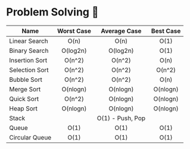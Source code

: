 # Problem Solving 🚀
| Name           | Worst Case    | Average Case  | Best Case     |
| -------------- |:-------------:|:-------------:|:-------------:|
| Linear Search  | O(n)          | O(n)          | O(1)          |
| Binary Search  | O(log2n)      | O(log2n)      | O(1)          |
| Insertion Sort | O(n^2)        | O(n^2)        | O(n)          |
| Selection Sort | O(n^2)        | O(n^2)        | O(n^2)        |
| Bubble Sort    | O(n^2)        | O(n^2)        | O(n)          |
| Merge Sort     | O(nlogn)      | O(nlogn)      | O(nlogn)      |
| Quick Sort     | O(n^2)        | O(nlogn)      | O(nlogn)      |
| Heap Sort      | O(nlogn)      | O(nlogn)      | O(nlogn)      |
| Stack          |   |      O(1) - Push, Pop     |               |
| Queue          | O(1)          | O(1)          | O(1)          |
| Circular Queue | O(1)          | O(1)          | O(1)          |

